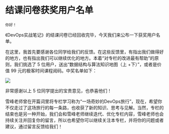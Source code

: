 # 结课问卷获奖用户名单

    你好！

《DevOps实战笔记》的结课问卷已经回收完毕，今天我们来公布一下获奖用户名单。

在这里，我首先要感谢各位同学给我们的反馈。在这些反馈里，有指出我们做得好的地方，也有指出我们可以继续优化的地方。本着“对专栏的改进最有帮助”的原则，我们挑选了 5 位用户，送出“数据结构与算法知识地图（上 +下）”，或者是价值 99 元的极客时间课程阅码。中奖名单如下：

![](https://static001.geekbang.org/resource/image/63/4f/631ffe83d321f53e50b18928785d7c4f.jpg)

非常感谢以上 5 位同学提出的宝贵意见，也恭喜他们！

雪峰老师曾在开篇词里将专栏学习称为“一场奇妙的DevOps旅行”，现在，希望你不仅走过了这场旅行的每一条路，也收获了新的知识、思考与见解。当然，专栏的结束也是另一种开始，我们会和雪峰老师继续迭代、优化专栏内容，雪峰老师也会持续关注并回复你的留言，所以也希望你可以继续关注本专栏，并将你的问题或者建议，通过留言反馈给我们！
    